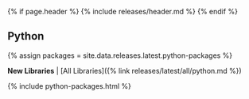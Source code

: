 {% if page.header %}
{% include releases/header.md %}
{% endif %}

## Python

{% assign packages = site.data.releases.latest.python-packages %}

**New Libraries** | [All Libraries]({% link releases/latest/all/python.md %})

{% include python-packages.html %}

